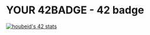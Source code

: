 # YOUR 42BADGE - 42 badge
[![houbeid's 42 stats](https://badge.mediaplus.ma/darkblue/houbeid)](https://github.com/oakoudad/badge42)
